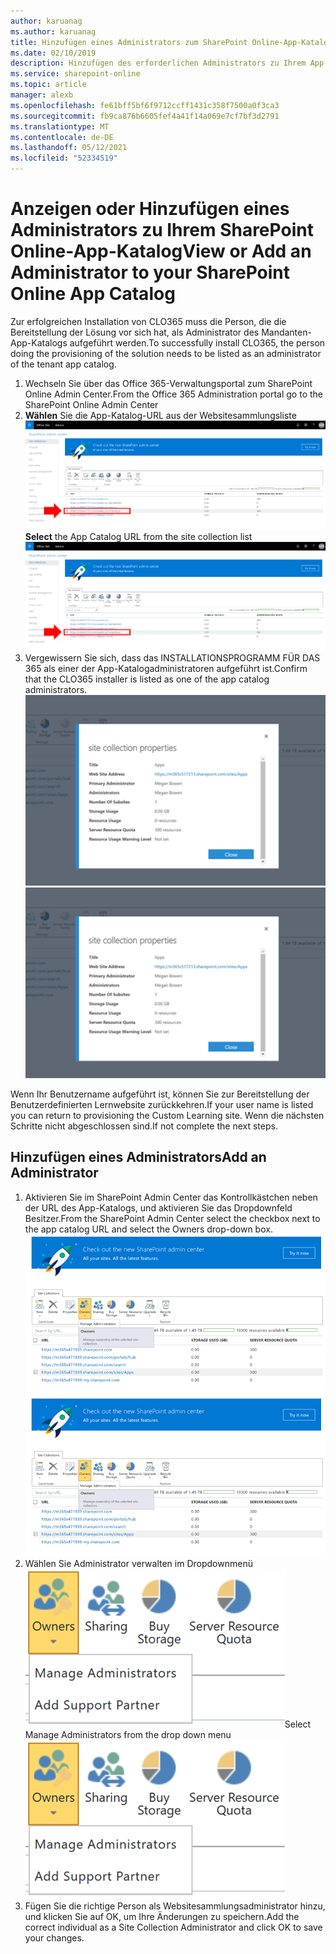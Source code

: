 ```yaml
---
author: karuanag
ms.author: karuanag
title: Hinzufügen eines Administrators zum SharePoint Online-App-Katalog
ms.date: 02/10/2019
description: Hinzufügen des erforderlichen Administrators zu Ihrem App-Katalog
ms.service: sharepoint-online
ms.topic: article
manager: alexb
ms.openlocfilehash: fe61bff5bf6f9712ccff1431c358f7500a0f3ca3
ms.sourcegitcommit: fb9ca876b6605fef4a41f14a069e7cf7bf3d2791
ms.translationtype: MT
ms.contentlocale: de-DE
ms.lasthandoff: 05/12/2021
ms.locfileid: "52334519"
---
```

# <a name="view-or-add-an-administrator-to-your-sharepoint-online-app-catalog"></a><span data-ttu-id="3c31a-103">Anzeigen oder Hinzufügen eines Administrators zu Ihrem SharePoint Online-App-Katalog</span><span class="sxs-lookup"><span data-stu-id="3c31a-103">View or Add an Administrator to your SharePoint Online App Catalog</span></span>

<span data-ttu-id="3c31a-104">Zur erfolgreichen Installation von CLO365 muss die Person, die die Bereitstellung der Lösung vor sich hat, als Administrator des Mandanten-App-Katalogs aufgeführt werden.</span><span class="sxs-lookup"><span data-stu-id="3c31a-104">To successfully install CLO365, the person doing the provisioning of the solution needs to be listed as an administrator of the tenant app catalog.</span></span>

1. <span data-ttu-id="3c31a-105">Wechseln Sie über das Office 365-Verwaltungsportal zum SharePoint Online Admin Center.</span><span class="sxs-lookup"><span data-stu-id="3c31a-105">From the Office 365 Administration portal go to the SharePoint Online Admin Center</span></span>
1. <span data-ttu-id="3c31a-106">**Wählen** Sie die App-Katalog-URL aus der Websitesammlungsliste ![ Beispielfenster mit ausgewählter URL aus.](media/appadmin_url.png)</span><span class="sxs-lookup"><span data-stu-id="3c31a-106">**Select** the App Catalog URL from the site collection list ![Sample window with URL selected.](media/appadmin_url.png)</span></span>
1. <span data-ttu-id="3c31a-107">Vergewissern Sie sich, dass das INSTALLATIONSPROGRAMM FÜR DAS 365 als einer der App-Katalogadministratoren aufgeführt ist.</span><span class="sxs-lookup"><span data-stu-id="3c31a-107">Confirm that the CLO365 installer is listed as one of the app catalog administrators.</span></span>
<span data-ttu-id="3c31a-108">![Dialogfeld websitesammlungseigenschaften](media/appadmin_dialog.png)</span><span class="sxs-lookup"><span data-stu-id="3c31a-108">![Site collection properties dialog](media/appadmin_dialog.png)</span></span>

<span data-ttu-id="3c31a-109">Wenn Ihr Benutzername aufgeführt ist, können Sie zur Bereitstellung der Benutzerdefinierten Lernwebsite zurückkehren.</span><span class="sxs-lookup"><span data-stu-id="3c31a-109">If your user name is listed you can return to provisioning the Custom Learning site.</span></span>  <span data-ttu-id="3c31a-110">Wenn die nächsten Schritte nicht abgeschlossen sind.</span><span class="sxs-lookup"><span data-stu-id="3c31a-110">If not complete the next steps.</span></span> 

## <a name="add-an-administrator"></a><span data-ttu-id="3c31a-111">Hinzufügen eines Administrators</span><span class="sxs-lookup"><span data-stu-id="3c31a-111">Add an Administrator</span></span>

1. <span data-ttu-id="3c31a-112">Aktivieren Sie im SharePoint Admin Center das Kontrollkästchen neben der URL des App-Katalogs, und aktivieren Sie das Dropdownfeld Besitzer.</span><span class="sxs-lookup"><span data-stu-id="3c31a-112">From the SharePoint Admin Center select the checkbox next to the app catalog URL and select the Owners drop-down box.</span></span>
<span data-ttu-id="3c31a-113">![Die Option Besitzer, die auf der Registerkarte Websitesammlungen ausgewählt ist.](media/appadmin_owner.png)</span><span class="sxs-lookup"><span data-stu-id="3c31a-113">![The Owners option selected on the Site Collections tab.](media/appadmin_owner.png)</span></span>
1. <span data-ttu-id="3c31a-114">Wählen Sie Administrator verwalten im Dropdownmenü ![ Detailansicht des Dropdownmenüs Besitzer aus.](media/appadmin_manage.png)</span><span class="sxs-lookup"><span data-stu-id="3c31a-114">Select Manage Administrators from the drop down menu ![Detail view of the Owners dropdown.](media/appadmin_manage.png)</span></span>
1. <span data-ttu-id="3c31a-115">Fügen Sie die richtige Person als Websitesammlungsadministrator hinzu, und klicken Sie auf OK, um Ihre Änderungen zu speichern.</span><span class="sxs-lookup"><span data-stu-id="3c31a-115">Add the correct individual as a Site Collection Administrator and click OK to save your changes.</span></span>
